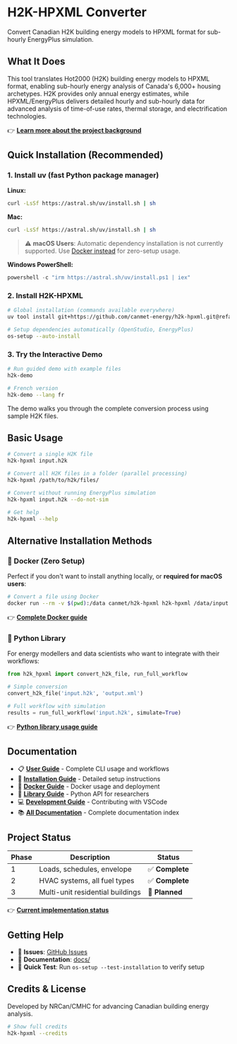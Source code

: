 # H2K-HPXML Converter

Convert Canadian H2K building energy models to HPXML format for sub-hourly EnergyPlus simulation.

## What It Does

This tool translates Hot2000 (H2K) building energy models to HPXML format, enabling sub-hourly energy analysis of Canada's 6,000+ housing archetypes. H2K provides only annual energy estimates, while HPXML/EnergyPlus delivers detailed hourly and sub-hourly data for advanced analysis of time-of-use rates, thermal storage, and electrification technologies.

👉 **[Learn more about the project background](docs/BACKGROUND.md)**

## Quick Installation (Recommended)

### 1. Install uv (fast Python package manager)

**Linux:**
```bash
curl -LsSf https://astral.sh/uv/install.sh | sh
```

**Mac:**
```bash
curl -LsSf https://astral.sh/uv/install.sh | sh
```
> ⚠️ **macOS Users**: Automatic dependency installation is not currently supported. Use [Docker instead](docs/DOCKER.md) for zero-setup usage.

**Windows PowerShell:**
```powershell
powershell -c "irm https://astral.sh/uv/install.ps1 | iex"
```

### 2. Install H2K-HPXML

```bash
# Global installation (commands available everywhere)
uv tool install git+https://github.com/canmet-energy/h2k-hpxml.git@refactor

# Setup dependencies automatically (OpenStudio, EnergyPlus)
os-setup --auto-install
```

### 3. Try the Interactive Demo

```bash
# Run guided demo with example files
h2k-demo

# French version
h2k-demo --lang fr
```

The demo walks you through the complete conversion process using sample H2K files.

## Basic Usage

```bash
# Convert a single H2K file
h2k-hpxml input.h2k

# Convert all H2K files in a folder (parallel processing)
h2k-hpxml /path/to/h2k/files/

# Convert without running EnergyPlus simulation
h2k-hpxml input.h2k --do-not-sim

# Get help
h2k-hpxml --help
```

## Alternative Installation Methods

### 🐳 Docker (Zero Setup)
Perfect if you don't want to install anything locally, or **required for macOS users**:
```bash
# Convert a file using Docker
docker run --rm -v $(pwd):/data canmet/h2k-hpxml h2k-hpxml /data/input.h2k
```
👉 **[Complete Docker guide](docs/DOCKER.md)**

### 🐍 Python Library
For energy modellers and data scientists who want to integrate with their workflows:
```python
from h2k_hpxml import convert_h2k_file, run_full_workflow

# Simple conversion
convert_h2k_file('input.h2k', 'output.xml')

# Full workflow with simulation
results = run_full_workflow('input.h2k', simulate=True)
```
👉 **[Python library usage guide](docs/LIBRARY.md)**

## Documentation

- 📋 **[User Guide](docs/USER_GUIDE.md)** - Complete CLI usage and workflows
- 🔧 **[Installation Guide](docs/INSTALLATION.md)** - Detailed setup instructions
- 🐳 **[Docker Guide](docs/DOCKER.md)** - Docker usage and deployment
- 🐍 **[Library Guide](docs/LIBRARY.md)** - Python API for researchers
- 💻 **[Development Guide](docs/DEVELOPMENT.md)** - Contributing with VSCode
- 📚 **[All Documentation](docs/)** - Complete documentation index

## Project Status

| Phase | Description | Status |
|-------|-------------|--------|
| 1 | Loads, schedules, envelope | ✅ **Complete** |
| 2 | HVAC systems, all fuel types | ✅ **Complete** |
| 3 | Multi-unit residential buildings | 🔄 **Planned** |

👉 **[Current implementation status](docs/status/status.md)**

## Getting Help

- 🐛 **Issues**: [GitHub Issues](https://github.com/canmet-energy/h2k-hpxml/issues)
- 📖 **Documentation**: [docs/](docs/)
- 🚀 **Quick Test**: Run `os-setup --test-installation` to verify setup

## Credits & License

Developed by NRCan/CMHC for advancing Canadian building energy analysis.

```bash
# Show full credits
h2k-hpxml --credits
```